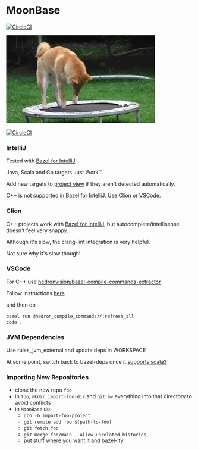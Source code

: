 # MoonBase

[![CircleCI](https://dl.circleci.com/status-badge/img/gh/muchq/MoonBase/tree/main.svg?style=svg)](https://dl.circleci.com/status-badge/redirect/gh/muchq/MoonBase/tree/main)

![MoonBase](static_content/moon.gif)

[![CircleCI](https://dl.circleci.com/insights-snapshot/gh/muchq/MoonBase/main/moon-base/badge.svg?window=30d)](https://app.circleci.com/insights/github/muchq/MoonBase/workflows/moon-base/overview?branch=main&reporting-window=last-30-days&insights-snapshot=true)

### IntelliJ
Tested with [Bazel for IntelliJ](https://plugins.jetbrains.com/plugin/8609-bazel-for-intellij)

Java, Scala and Go targets Just Work™.

Add new targets to [project view](/.ijwb/.bazelproject) if they aren't detected automatically.

C++ is not supported in Bazel for IntelliJ. Use Clion or VSCode.

### Clion
C++ projects work with [Bazel for IntelliJ](https://plugins.jetbrains.com/plugin/8609-bazel-for-intellij), but autocomplete/intellisense doesn't feel very snappy.

Although it's slow, the clang-lint integration is very helpful.

Not sure why it's slow though!

### VSCode

For C++ use [hedronvision/bazel-compile-commands-extractor](https://github.com/hedronvision/bazel-compile-commands-extractor)

Follow instructions [here](https://github.com/hedronvision/bazel-compile-commands-extractor#vscode)

and then do
```
bazel run @hedron_compile_commands//:refresh_all
code .
```

### JVM Dependencies
Use rules_jvm_external and update deps in WORKSPACE

At some point, switch back to bazel-deps once it [supports scala3](https://github.com/bazeltools/bazel-deps/issues/326)

### Importing New Repositories
 - clone the new repo `foo`
 - in `foo`, `mkdir import-foo-dir` and `git mv` everything into that directory to avoid conflicts
 - in `MoonBase` do:
   - `gco -b import-foo-project`
   - `git remote add foo ${path-to-foo}`
   - `git fetch foo`
   - `git merge foo/main --allow-unrelated-histories`
   - put stuff where you want it and bazel-ify
